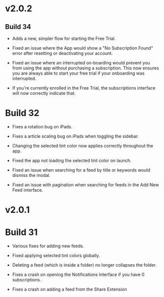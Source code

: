 # v2.0.2

## Build 34

- Adds a new, simpler flow for starting the Free Trial. 

- Fixed an issue where the App would show a "No Subscription Found" error after resetting or deactivating your account. 

- Fixed an issue where an interrupted on-boarding would prevent you from using the app without purchasing a subscription. This now ensures you are always able to start your free trial if your onboarding was interrupted. 

- If you're currently enrolled in the Free Trial, the subscriptions interface will now correctly indicate that. 

# Build 32

- Fixes a rotation bug on iPads. 

- Fixes a article scaling bug on iPads when toggling the sidebar. 

- Changing the selected tint color now applies correctly throughout the app. 

- Fixed the app not loading the selected tint color on launch. 

- Fixed an issue when searching for a feed by title or keywords would dismiss the modal. 

- Fixed an issue with pagination when searching for feeds in the Add New Feed interface. 

# v2.0.1

# Build 31

- Various fixes for adding new feeds.

- Fixed applying selected tint colors globally. 

- Deleting a feed (which is inside a folder) no longer collapses the folder. 

- Fixes a crash on opening the Notifications Interface if you have 0 subscriptions. 

- Fixes a crash on adding a feed from the Share Extension
